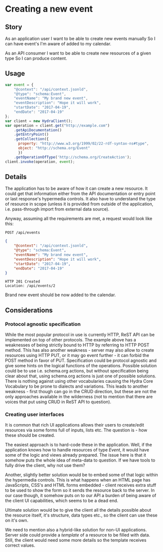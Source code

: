 # Creating a new event

## Story

As an application user
I want to be able to create new events manually
So I can have event's I'm aware of added to my calendar.

As an API consumer
I want to be able to create new resources of a given type
So I can produce content.


## Usage

```javascript
var event = {
    "@context": "/api/context.jsonld",
    "@type": "schema:Event",
    "eventName": "My brand new event",
    "eventDescription": "Hope it will work",
    "startDate": "2017-04-19",
    "endDate": "2017-04-19"
};
var client = new HydraClient();
var operation = client.get("http://example.com")
    .getApiDocumentation()
    .getEntryPoint()
    .getCollection({
      property: "http://www.w3.org/1999/02/22-rdf-syntax-ns#type",
      object: "http://schema.org/Event"
      })
    .getOperationOfType('http://schema.org/CreateAction');
client.invoke(operation, event);
```


## Details

The application has to be aware of how it can create a new resource.
It could get that information either from the API documentation or entry point
or last response's hypermedia controls. It also have to understand the type
of resource in scope (unless it is provided from outside of the application,
i.e. pass-through import from external data source).

Anyway, assuming all the requirements are met, a request would look like this:

```http
POST /api/events
```

```json
{
    "@context": "/api/context.jsonld",
    "@type": "schema:Event",
    "eventName": "My brand new event",
    "eventDescription": "Hope it will work",
    "startDate": "2017-04-19",
    "endDate": "2017-04-19"
}
```

```http
HTTP 201 Created
Location: /api/events/2
```

Brand new event should be now added to the calendar.


## Considerations

### Protocol agnostic specification

While the most popular protocol in use is currently HTTP, ReST API can be implemented
on top of other protocols. The example above has a weaknesses of being strictly bound to
HTTP by referring to HTTP POST method. This has also another weakness - server may also
allow to create resources using HTTP PUT, or it may go event further - it can forbid
the POST method in favor of PUT.
Specification could be protocol agnostic and give some hints on the logical functions
of the operations. Possible solution could be to use i.e. schema.org actions, but
without specification being clear about that, using schema.org actions is just one of
possible solutions. There is nothing against using other vocabularies causing the Hydra
Core Vocabulary to be prone to dialects and variations.
This leads to another weakness - first though can go in the CRUD direction, but these
are not the only approaches available in the wilderness (not to mention that there are
voices that put using CRUD in ReST API to question).

### Creating user interfaces

It is common that rich UI applications allows their users to create/edit resources
via some forms full of inputs, lists etc. The question is - how these should be created.

The easiest approach is to hard-code these in the application. Well, if the application
knows how to handle resources of type *Event*, it would have some of the logic
and views already prepared. The issue here is that it somehow puts the whole idea of
meta-data to question. If we have tools to fully drive the client, why not use them?

Another, slightly better solution would be to embed some of that logic within the
hypermedia controls. This is what happens when an HTML page has JavaScripts, CSS's and
HTML forms embedded - client receives extra stuff to be used to show the form so it
sends the resource back to the server. In our case though, it somehow puts on to our
API a burden of being aware of the client UI capabilities, which seems to be a dead end.

Ultimate solution would be to give the client all the details possible about the resource
itself, it's structure, data types etc., so the client can use these on it's own.

We need to mention also a hybrid-like solution for non-UI applications. Server side
could provide a *template* of a resource to be filled with data. Still, the client would
need some more details so the template receives correct values.
